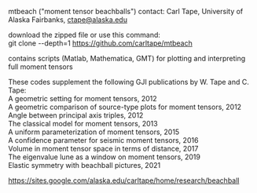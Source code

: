 mtbeach ("moment tensor beachballs")
contact: Carl Tape, University of Alaska Fairbanks, ctape@alaska.edu

download the zipped file or use this command:  
git clone --depth=1 https://github.com/carltape/mtbeach
 
contains scripts (Matlab, Mathematica, GMT) for plotting and interpreting full moment tensors  

These codes supplement the following GJI publications by W. Tape and C. Tape:  
A geometric setting for moment tensors, 2012  
A geometric comparison of source-type plots for moment tensors, 2012  
Angle between principal axis triples, 2012  
The classical model for moment tensors, 2013  
A uniform parameterization of moment tensors, 2015  
A confidence parameter for seismic moment tensors, 2016  
Volume in moment tensor space in terms of distance, 2017  
The eigenvalue lune as a window on moment tensors, 2019  
Elastic symmetry with beachball pictures, 2021

https://sites.google.com/alaska.edu/carltape/home/research/beachball
